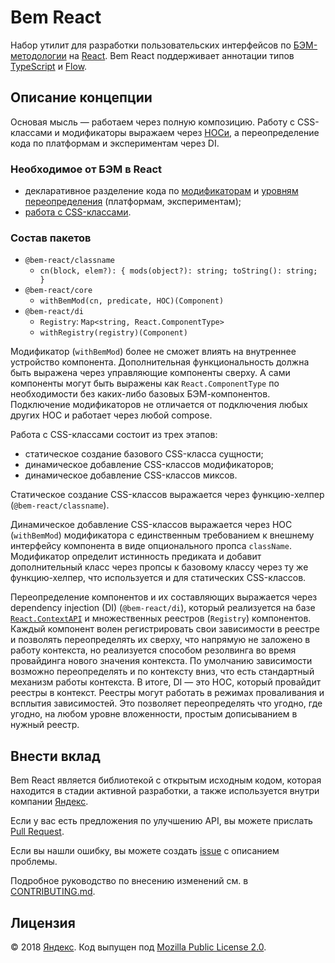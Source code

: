 # Bem React

Набор утилит для разработки пользовательских интерфейсов по [БЭМ-методологии](https://ru.bem.info) на [React](https://github.com/facebook/react). Bem React поддерживает аннотации типов [TypeScript](http://www.typescriptlang.org) и [Flow](https://flow.org).

## Описание концепции

Основая мысль — работаем через полную композицию. Работу с CSS-классами и модификаторы выражаем через [HOCи](https://reactjs.org/docs/higher-order-components.html), а переопределение кода по платформам и экспериментам через DI.

### Необходимое от БЭМ в React
- декларативное разделение кода по [модификаторам](https://ru.bem.info/methodology/key-concepts/#Модификатор) и [уровням переопределения](https://ru.bem.info/methodology/redefinition-levels/) (платформам, экспериментам);
- [работа с CSS-классами](https://ru.bem.info/methodology/naming-convention/).

### Состав пакетов
- `@bem-react/classname`
    - `cn(block, elem?): { mods(object?): string; toString(): string; }`
- `@bem-react/core`
    - `withBemMod(cn, predicate, HOC)(Component)`
- `@bem-react/di`
    - `Registry`: `Map<string, React.ComponentType>`
    - `withRegistry(registry)(Component)`

Модификатор (`withBemMod`) более не сможет влиять на внутреннее устройство компонента. Дополнительная функциональность должна быть выражена через управляющие компоненты сверху. А сами компоненты могут быть выражены как `React.ComponentType` по необходимости без каких-либо базовых БЭМ-компонентов. Подключение модификаторов не отличается от подключения любых других HOC и работает через любой compose.

Работа с CSS-классами состоит из трех этапов:
- статическое создание базового CSS-класса сущности;
- динамическое добавление CSS-классов модификаторов;
- динамическое добавление CSS-классов миксов.

Статическое создание CSS-классов выражается через функцию-хелпер (`@bem-react/classname`).

Динамическое добавление CSS-классов выражается через HOC (`withBemMod`) модификатора с единственным требованием к внешнему интерфейсу компонента в виде опционального пропса `className`. Модификатор определит истинность предиката и добавит дополнительный класс через пропсы к базовому классу через ту же функцию-хелпер, что используется и для статических CSS-классов.

Переопределение компонентов и их составляющих выражается через dependency injection (DI) (`@bem-react/di`), который реализуется на базе [`React.ContextAPI`](https://reactjs.org/docs/context.html) и множественных реестров (`Registry`) компонентов. Каждый компонент волен регистрировать свои зависимости в реестре и позволять переопределять их сверху, что напрямую не заложено в работу контекста, но реализуется способом резолвинга во время провайдинга нового значения контекста. По умолчанию зависимости возможно переопределять и по контексту вниз, что есть стандартный механизм работы контекста. В итоге, DI — это HOC, который провайдит реестры в контекст. Реестры могут работать в режимах проваливания и всплытия зависимостей. Это позволяет переопределять что угодно, где угодно, на любом уровне вложенности, простым дописыванием в нужный реестр.

## Внести вклад

Bem React является библиотекой с открытым исходным кодом, которая находится в стадии активной разработки, а также используется внутри компании [Яндекс](https://yandex.ru/company/).

Если у вас есть предложения по улучшению API, вы можете прислать [Pull Request](https://github.com/bem/bem-react-core/pulls).

Если вы нашли ошибку, вы можете создать [issue](https://github.com/bem/bem-react-core/issues) с описанием проблемы.

Подробное руководство по внесению изменений см. в [CONTRIBUTING.md](CONTRIBUTING.md).

## Лицензия

© 2018 [Яндекс](https://yandex.ru/company/). Код выпущен под [Mozilla Public License 2.0](LICENSE.txt).
